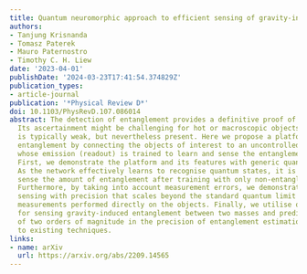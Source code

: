 ```yaml
---
title: Quantum neuromorphic approach to efficient sensing of gravity-induced entanglement
authors:
- Tanjung Krisnanda
- Tomasz Paterek
- Mauro Paternostro
- Timothy C. H. Liew
date: '2023-04-01'
publishDate: '2024-03-23T17:41:54.374829Z'
publication_types:
- article-journal
publication: '*Physical Review D*'
doi: 10.1103/PhysRevD.107.086014
abstract: The detection of entanglement provides a definitive proof of quantumness.
  Its ascertainment might be challenging for hot or macroscopic objects, where entanglement
  is typically weak, but nevertheless present. Here we propose a platform for measuring
  entanglement by connecting the objects of interest to an uncontrolled quantum network,
  whose emission (readout) is trained to learn and sense the entanglement of the former.
  First, we demonstrate the platform and its features with generic quantum systems.
  As the network effectively learns to recognise quantum states, it is possible to
  sense the amount of entanglement after training with only non-entangled states.
  Furthermore, by taking into account measurement errors, we demonstrate entanglement
  sensing with precision that scales beyond the standard quantum limit and outperforms
  measurements performed directly on the objects. Finally, we utilise our platform
  for sensing gravity-induced entanglement between two masses and predict an improvement
  of two orders of magnitude in the precision of entanglement estimation compared
  to existing techniques.
links:
- name: arXiv
  url: https://arxiv.org/abs/2209.14565
---
```

